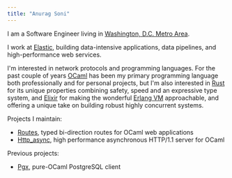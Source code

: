 ```yaml
---
title: "Anurag Soni"
---
```

I am a Software Engineer living in [Washington, D.C. Metro Area](https://en.wikipedia.org/wiki/Washington_metropolitan_area).

I work at [Elastic](https://www.elastic.co/), building data-intensive applications, data pipelines, and high-performance web services.

I'm interested in network protocols and programming languages. For the past couple of years [OCaml](https://ocaml.org/) has been my primary programming language both professionally and for personal projects, but I'm also interested in [Rust](https://www.rust-lang.org/) for its unique properties combining safety, speed and an expressive type system, and [Elixir](https://elixir-lang.org/) for making the wonderful [Erlang VM](https://www.erlang.org/) approachable, and offering a unique take on building robust highly concurrent systems.

Projects I maintain:

* [Routes](https://github.com/anuragsoni/routes/), typed bi-direction routes for OCaml web applications
* [Http_async](https://github.com/anuragsoni/http_async), high performance asynchronous HTTP/1.1 server for OCaml

Previous projects:

* [Pgx](https://github.com/arenadotio/pgx), pure-OCaml PostgreSQL client
